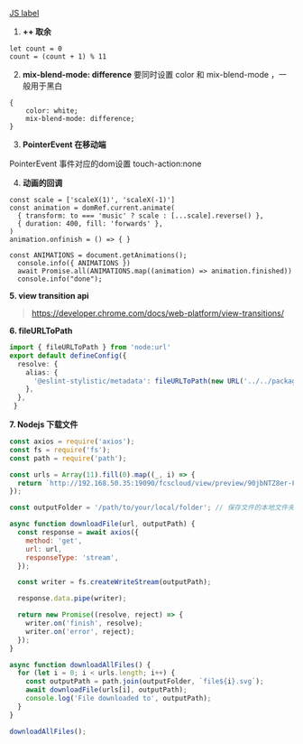 
[JS label](https://developer.mozilla.org/zh-CN/docs/Web/JavaScript/Reference/Statements/label)


1. **++ 取余**

```
let count = 0
count = (count + 1) % 11
```

2. **mix-blend-mode: difference**
要同时设置 color 和 mix-blend-mode ，一般用于黑白

```
{
	color: white;
	mix-blend-mode: difference;
}
```


3. **PointerEvent 在移动端**

PointerEvent 事件对应的dom设置 touch-action:none

4. **动画的回调**

```
const scale = ['scaleX(1)', 'scaleX(-1)']
const animation = domRef.current.animate(
  { transform: to === 'music' ? scale : [...scale].reverse() },
  { duration: 400, fill: 'forwards' },
)
animation.onfinish = () => { }
```

```
const ANIMATIONS = document.getAnimations();
  console.info({ ANIMATIONS })
  await Promise.all(ANIMATIONS.map((animation) => animation.finished))
  console.info("done");
```

**5. view transition api**
> https://developer.chrome.com/docs/web-platform/view-transitions/


**6. fileURLToPath**

```ts
import { fileURLToPath } from 'node:url'
export default defineConfig({
  resolve: {
    alias: {
      '@eslint-stylistic/metadata': fileURLToPath(new URL('../../packages/metadata/src/index.ts', import.meta.url)),
    },
  },
 }
```

**7.  Nodejs 下载文件**
```js
const axios = require('axios');
const fs = require('fs');
const path = require('path');

const urls = Array(11).fill(0).map((_, i) => {
  return `http://192.168.50.35:19090/fcscloud/view/preview/90jbNTZ8er-FoT8DLA4wS51rBC94o58XnIy_gDOtu_K3foWjAdE0jhpky4TN-kks5ValZz-ghoqBBQQik4kR9siVANZdfZT2Pbdq6TI5ntYa76AyxjsO5Mkr2yuYgpPDkfoDTr4dRP4S-oyGRmhPmDC6X375g5thUS0S0APrN1J5-dE7WWSxXwg8H11noZ1yjACqx2FdQNjsLkOuGggObQt9vrfy4AfyiGruMF4cqj08diHx5g7CP-PhJtvK9Lq_xcy3CIG5AVz_hu5YAAFmB_Gxawj6HwRJ03nGgbuAfOGmo5fCM5L77cTjdsdcGPQ_FU2h6K4Gdj2jkEw3i5ucMIZAKdfabHY9ItTq059eHQM4FJuH7QOT871j4XYr_ibeUwV3v0etAyOeuXExC8-Nn7hBi4SLldY0SOSNn980StJ9ijDPWNLXJarDEcqdCDetu14qgW4h3W2rgGuWHK4nrAECVxIkEZghXM3L54l7eg8VTig3jchLcMUhpXiJp5oGrkDBOLx-VcfkKd8eJSNW39AFsd6NxHrhyk4XXY6U6Oa-034A1Gm7ps0L1VldnSPZC8QxuhI5hEVWuA4p2mjYNOxW4eWBHoR3xG676LeddWx0fQRESqgN0S34BL3OmMKn7TcmZoK2VilV3LEwtCLOcZwVOOfhU7-qugOxAS_E2qXr5VT5F7yhz9GJhZ3pCEJcx4h0-roEqZSAV8E-LrZUpVzHgw-XZmDseJ8n9yM2Otc5Luab0dFivKXblwy7cEJULyioa8eXI-ueaYusHphyLbYKV6dYR40bBn1gRD6xH5uTA0HdFrVwRkuESwsPvNgbOk5A9Q5-deuaweYmIt79MSpF55POFpOZkr5FSFqrcd30J1mCCmJ5X6CdLygniwRB1V6r2rBhUOtt5RqTRD2tWrzMfC7qheNb7Ilowz_yF3tB6Jq83_ZWULb-BsC3dujCSU12nnEjeAgcoQqYk9QzHQ==/${i}.svg?t=0.6394264746619498`
});

const outputFolder = '/path/to/your/local/folder'; // 保存文件的本地文件夹

async function downloadFile(url, outputPath) {
  const response = await axios({
    method: 'get',
    url: url,
    responseType: 'stream',
  });

  const writer = fs.createWriteStream(outputPath);

  response.data.pipe(writer);

  return new Promise((resolve, reject) => {
    writer.on('finish', resolve);
    writer.on('error', reject);
  });
}

async function downloadAllFiles() {
  for (let i = 0; i < urls.length; i++) {
    const outputPath = path.join(outputFolder, `file${i}.svg`);
    await downloadFile(urls[i], outputPath);
    console.log('File downloaded to', outputPath);
  }
}

downloadAllFiles();


```